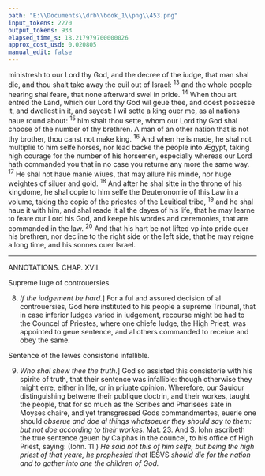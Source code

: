 ```yaml
---
path: "E:\\Documents\\drb\\book_1\\png\\453.png"
input_tokens: 2270
output_tokens: 933
elapsed_time_s: 18.217979700000026
approx_cost_usd: 0.020805
manual_edit: false
---
```

ministresh to our Lord thy God, and the decree of the iudge, that man shal die, and thou shalt take away the euil out of Israel: <sup>13</sup> and the whole people hearing shal feare, that none afterward swel in pride. <sup>14</sup> When thou art entred the Land, which our Lord thy God wil geue thee, and doest possesse it, and dwellest in it, and sayest: I wil sette a king ouer me, as al nations haue round about: <sup>15</sup> him shalt thou sette, whom our Lord thy God shal choose of the number of thy brethren. A man of an other nation that is not thy brother, thou canst not make king. <sup>16</sup> And when he is made, he shal not multiplie to him selfe horses, nor lead backe the people into Ægypt, taking high courage for the number of his horsemen, especially whereas our Lord hath commanded you that in no case you returne any more the same way. <sup>17</sup> He shal not haue manie wiues, that may allure his minde, nor huge weightes of siluer and gold. <sup>18</sup> And after he shal sitte in the throne of his kingdome, he shal copie to him selfe the Deuteronomie of this Law in a volume, taking the copie of the priestes of the Leuitical tribe, <sup>19</sup> and he shal haue it with him, and shal reade it al the dayes of his life, that he may learne to feare our Lord his God, and keepe his wordes and ceremonies, that are commanded in the law. <sup>20</sup> And that his hart be not lifted vp into pride ouer his brethren, nor decline to the right side or the left side, that he may reigne a long time, and his sonnes ouer Israel.

<hr>

ANNOTATIONS.
CHAP. XVII.

<aside>Supreme Iuge of controuersies.</aside>

8. *If the iudgement be hard.*] For a ful and assured decision of al controuersies, God here instituted to his people a supreme Tribunal, that in case inferior Iudges varied in iudgement, recourse might be had to the Councel of Priestes, where one chiefe Iudge, the High Priest, was appointed to geue sentence, and al others commanded to receiue and obey the same.

<aside>Sentence of the Iewes consistorie infallible.</aside>

9. *Who shal shew thee the truth.*] God so assisted this consistorie with his spirite of truth, that their sentence was infallible: though otherwise they might erre, either in life, or in priuate opinion. Wherefore, our Sauiour distinguishing betwene their publique doctrin, and their workes, taught the people, that for so much as the Scribes and Pharisees sate in Moyses chaire, and yet transgressed Gods commandmentes, euerie one should *obserue and doe al things whatsoeuer they should say to them: but not doe according to their workes*. Mat. 23. And S. Iohn ascribeth the true sentence geuen by Caiphas in the councel, to his office of High Priest, saying: (Iohn. 11.) *He said not this of him selfe, but being the high priest of that yeare, he prophesied that* IESVS *should die for the nation and to gather into one the children of God.*

[^1]: Pluralitie of wiues is not here forbid; for king Dauid transgressed not this precept hauing more then one or two: but Salomon offended in multiplying manie wiues. 3. Reg. 9. 17. in Deut.

[^2]: Temporal good Princes take the law, and word of God, at the Priests handes.